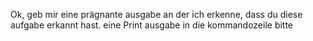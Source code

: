 Ok, geb mir eine prägnante ausgabe an der ich erkenne, dass du diese aufgabe erkannt hast. eine Print ausgabe in die kommandozeile bitte
